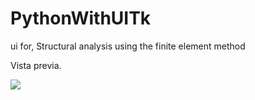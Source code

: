 # PythonWithUITk
ui for, Structural analysis using the finite element method


Vista previa.

![](https://github.com/fjmucho/PythonWithUITk/blob/master/home.PNG)
